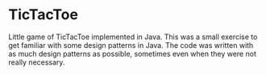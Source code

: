 # TicTacToe
Little game of TicTacToe implemented in Java. This was a small exercise to get familiar with some design patterns in Java. The code was written with as much design patterns as possible, sometimes even when they were not really necessary.
